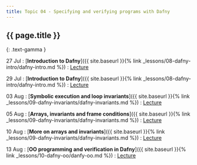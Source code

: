 ```yaml
---
title: Topic 04 - Specifying and verifying programs with Dafny
---
```


## {{ page.title }}
{: .text-gamma }

27 Jul
: [**Introduction to Dafny**]({{ site.baseurl }}{% link _lessons/08-dafny-intro/dafny-intro.md %})
  : [Lecture](https://youtu.be/8a1CsK5YqLc)

29 Jul
: [**Introduction to Dafny**]({{ site.baseurl }}{% link _lessons/08-dafny-intro/dafny-intro.md %})
  : [Lecture](https://youtu.be/hjILHtFgI1o)

03 Aug
: [**Symbolic execution and loop invariants**]({{ site.baseurl }}{% link _lessons/09-dafny-invariants/dafny-invariants.md %})
  : [Lecture](https://youtu.be/BVAUFQHVbjg)

05 Aug
: [**Arrays, invariants and frame conditions**]({{ site.baseurl }}{% link _lessons/09-dafny-invariants/dafny-invariants.md %})
  : [Lecture](https://youtu.be/e6VhUqn_aqA)

10 Aug
: [**More on arrays and invariants**]({{ site.baseurl }}{% link _lessons/09-dafny-invariants/dafny-invariants.md %})
  : [Lecture](https://youtu.be/JPOR5n4GH2M)

13 Aug
: [**OO programming and verification in Dafny**]({{ site.baseurl }}{% link _lessons/10-dafny-oo/danfy-oo.md %})
  : [Lecture](https://youtu.be/3IFWLOieE5w)
